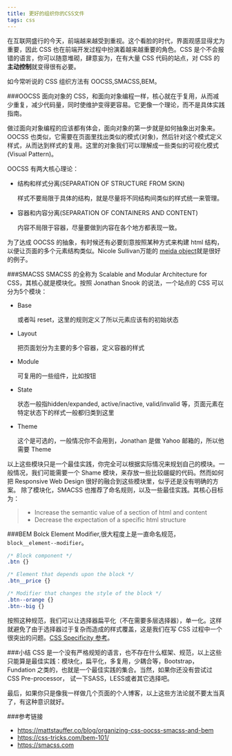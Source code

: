 ```yaml
---
title: 更好的组织你的CSS文件
tags: css
---
```


在互联网盛行的今天，前端越来越受到重视。这个看脸的时代，界面观感显得尤为重要，因此 CSS 也在前端开发过程中扮演着越来越重要的角色。CSS 是个不会报错的语言，你可以随意堆砌，肆意妄为，在有大量 CSS 代码的站点，对 CSS 的**主动控制**就变得很有必要。

如今常听说的 CSS 组织方法有 OOCSS,SMACSS,BEM。

###OOCSS
面向对象的 CSS，和面向对象编程一样，核心就在于复用，从而减少重复，减少代码量，同时使维护变得更容易。它更像一个理论，而不是具体实践指南。

做过面向对象编程的应该都有体会，面向对象的第一步就是如何抽象出对象来。OOCSS 也类似，它需要在页面里找出类似的模式(对象)，然后针对这个模式定义样式，从而达到样式的复用。这里的对象我们可以理解成一些类似的可视化模式(Visual Pattern)。

OOCSS 有两大核心理论：

- 结构和样式分离(SEPARATION OF STRUCTURE FROM SKIN)

	样式不要局限于具体的结构，就是尽量将不同结构间类似的样式统一来管理。
- 容器和内容分离(SEPARATION OF CONTAINERS AND CONTENT)

    内容不局限于容器，尽量要做到内容在各个地方都表现一致。

为了达成 OOCSS 的抽象，有时候还有必要刻意按照某种方式来构建 html 结构，以便让页面的多个元素结构类似。Nicole Sullivan万能的 [meida object](https://github.com/stubbornella/oocss/wiki/Content#media-object-)就是很好的例子。

###SMACSS
SMACSS 的全称为 Scalable and Modular Architecture for CSS，其核心就是模块化。按照 Jonathan Snook 的说法，一个站点的 CSS 可以分为5个模块：

- Base

    或者叫 reset，这里的规则定义了所以元素应该有的初始状态
- Layout

    把页面划分为主要的多个容器，定义容器的样式
- Module

	可复用的一些组件，比如按钮
- State

	状态一般指hidden/expanded, active/inactive, valid/invalid 等，页面元素在特定状态下的样式一般都归类到这里
- Theme

	这个是可选的，一般情况你不会用到，Jonathan 是做 Yahoo 邮箱的，所以他需要 Theme

以上这些模块只是一个最佳实践，你完全可以根据实际情况来规划自己的模块。一般情况，我们可能需要一个 Shame 模块，来存放一些比较龌龊的代码。然而如何把 Responsive Web Design 很好的融合到这些模块里，似乎还是没有明确的方案。
除了模块化，SMACSS 也推荐了命名规则，以及一些最佳实践。其核心目标为：
>- Increase the semantic value of a section of html and content
>- Decrease the expectation of a specific html structure

###BEM
Bolck Element Modifier,很大程度上是一直命名规范，`block__element--modifier`。

```css
/* Block component */
.btn {}

/* Element that depends upon the block */
.btn__price {}

/* Modifier that changes the style of the block */
.btn--orange {}
.btn--big {}
```

按照这种规范，我们可以让选择器扁平化（不在需要多层选择器），单一化。这样就避免了由于选择器过于复杂而造成的样式覆盖，这是我们在写 CSS 过程中一个很突出的问题。[CSS Specificity 参考](http://www.smashingmagazine.com/2007/07/27/css-specificity-things-you-should-know/)。

###小结
CSS 是一个没有严格规矩的语言，也不存在什么框架、规范，以上这些只能算是最佳实践：模块化，扁平化，多复用，少耦合等，Bootstrap，Fundation 之类的，也就是一个最佳实践的集合。当然，如果你还没有尝试过 CSS Pre-processor， 试一下SASS，LESS或者其它选择吧。

最后，如果你只是像我一样做几个页面的个人博客，以上这些方法论就不要太当真了，有这种意识就好。

###参考链接
- https://mattstauffer.co/blog/organizing-css-oocss-smacss-and-bem
- https://css-tricks.com/bem-101/
- https://smacss.com